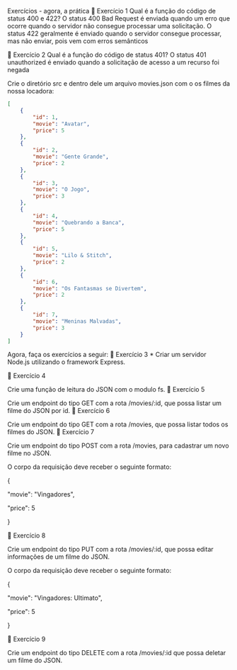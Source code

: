 Exercícios - agora, a prática
 🚀 Exercício 1
Qual é a função do código de status 400 e 422?
    O status 400 Bad Request é enviada quando um erro que ocorre quando o servidor não consegue processar uma solicitação. 
    O status 422 geralmente é enviado quando o servidor consegue processar, mas não enviar, pois vem com erros semânticos

🚀 Exercício 2
Qual é a função do código de status 401?
    O status 401 unauthorized é enviado quando a solicitação de acesso a um recurso foi negada  


Crie o diretório src e dentro dele um arquivo movies.json com o os filmes da nossa locadora:
```json
[
    {
        "id": 1,
        "movie": "Avatar",
        "price": 5
    },
    {
        "id": 2,
        "movie": "Gente Grande",
        "price": 2
    },
    {
        "id": 3,
        "movie": "O Jogo",
        "price": 3
    },
    {
        "id": 4,
        "movie": "Quebrando a Banca",
        "price": 5
    },
    {
        "id": 5,
        "movie": "Lilo & Stitch",
        "price": 2
    },
    {
        "id": 6,
        "movie": "Os Fantasmas se Divertem",
        "price": 2
    },
    {
        "id": 7,
        "movie": "Meninas Malvadas",
        "price": 3
    }
]
```

Agora, faça os exercícios a seguir:
🚀 Exercício 3
    * Criar um servidor Node.js utilizando o framework Express.

🚀 Exercício 4

Crie uma função de leitura do JSON com o modulo fs.
🚀 Exercício 5

Crie um endpoint do tipo GET com a rota /movies/:id, que possa listar um filme do JSON por id.
🚀 Exercício 6

Crie um endpoint do tipo GET com a rota /movies, que possa listar todos os filmes do JSON.
🚀 Exercício 7

Crie um endpoint do tipo POST com a rota /movies, para cadastrar um novo filme no JSON.

O corpo da requisição deve receber o seguinte formato:

{

  "movie": "Vingadores",

  "price": 5

}

🚀 Exercício 8

Crie um endpoint do tipo PUT com a rota /movies/:id, que possa editar informações de um filme do JSON.

O corpo da requisição deve receber o seguinte formato:

{

  "movie": "Vingadores: Ultimato",

  "price": 5

}

🚀 Exercício 9

Crie um endpoint do tipo DELETE com a rota /movies/:id que possa deletar um filme do JSON.
